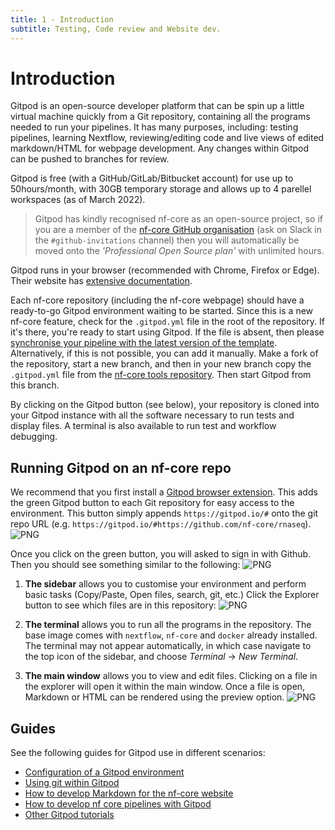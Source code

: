 ```yaml
---
title: 1 - Introduction
subtitle: Testing, Code review and Website dev.
---
```


# Introduction

Gitpod is an open-source developer platform that can be spin up a little virtual machine quickly from a Git repository, containing all the programs needed to run your pipelines.
It has many purposes, including: testing pipelines, learning Nextflow, reviewing/editing code and live views of edited markdown/HTML for webpage development.
Any changes within Gitpod can be pushed to branches for review.

Gitpod is free (with a GitHub/GitLab/Bitbucket account) for use up to 50hours/month, with 30GB temporary storage and allows up to 4 parellel workspaces (as of March 2022).

> Gitpod has kindly recognised nf-core as an open-source project, so if you are a member of the [nf-core GitHub organisation](https://github.com/nf-core/) (ask on Slack in the `#github-invitations` channel) then you will automatically be moved onto the _'Professional Open Source plan'_ with unlimited hours.

Gitpod runs in your browser (recommended with Chrome, Firefox or Edge). Their website has [extensive documentation](https://gitpod.io/).

Each nf-core repository (including the nf-core webpage) should have a ready-to-go Gitpod environment waiting to be started. Since this is a new nf-core feature, check for the `.gitpod.yml` file in the root of the repository.
If it's there, you're ready to start using Gitpod.
If the file is absent, then please [synchronise your pipeline with the latest version of the template](https://nf-co.re/docs/contributing/sync).
Alternatively, if this is not possible, you can add it manually.
Make a fork of the repository, start a new branch, and then in your new branch copy the `.gitpod.yml` file from the [nf-core tools repository](https://github.com/nf-core/tools/blob/master/nf_core/pipeline-template/.gitpod.yml). Then start Gitpod from this branch.

By clicking on the Gitpod button (see below), your repository is cloned into your Gitpod instance with all the software necessary to run tests and display files. A terminal is also available to run test and workflow debugging.

## Running Gitpod on an nf-core repo

We recommend that you first install a [Gitpod browser extension](https://www.gitpod.io/docs/browser-extension).
This adds the green Gitpod button to each Git repository for easy access to the environment.
This button simply appends `https://gitpod.io/#` onto the git repo URL (e.g. `https://gitpod.io/#https://github.com/nf-core/rnaseq`).
![PNG](/assets/markdown_assets/developers/gitpod/gitpodbutton.png)

Once you click on the green button, you will asked to sign in with Github.
Then you should see something similar to the following:
![PNG](/assets/markdown_assets/developers/gitpod/nf-core-gitpod.png)

1. **The sidebar** allows you to customise your environment and perform basic tasks (Copy/Paste, Open files, search, git, etc.)
   Click the Explorer button to see which files are in this repository:
   ![PNG](/assets/markdown_assets/developers/gitpod/explorer.png)

2. **The terminal** allows you to run all the programs in the repository.
   The base image comes with `nextflow`, `nf-core` and `docker` already installed.
   The terminal may not appear automatically, in which case navigate to the top icon of the sidebar, and choose _Terminal_ → _New Terminal_.

3. **The main window** allows you to view and edit files.
   Clicking on a file in the explorer will open it within the main window.
   Once a file is open, Markdown or HTML can be rendered using the preview option.
   ![PNG](/assets/markdown_assets/developers/gitpod/preview.png)

## Guides

See the following guides for Gitpod use in different scenarios:

- [Configuration of a Gitpod environment](config.md)
- [Using git within Gitpod](git_in_gitpod.md)
- [How to develop Markdown for the nf-core website](webdev.md)
- [How to develop nf core pipelines with Gitpod](nf_core_repo.md)
- [Other Gitpod tutorials](other_tutorials.md)
